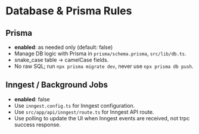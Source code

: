 # Database & Prisma Rules

## Prisma

- **enabled**: as needed only (default: false)
- Manage DB logic with Prisma in `prisma/schema.prisma`, `src/lib/db.ts`.
- snake_case table → camelCase fields.
- No raw SQL; run `npx prisma migrate dev`, never use `npx prisma db push`.

## Inngest / Background Jobs

- **enabled**: false
- Use `inngest.config.ts` for Inngest configuration.
- Use `src/app/api/inngest/route.ts` for Inngest API route.
- Use polling to update the UI when Inngest events are received, not trpc success response. 